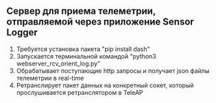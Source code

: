 ## Сервер для приема телеметрии, отправляемой через приложение Sensor Logger

1. Требуется установка пакета "pip install dash"
2. Запускается терминальной командой "python3 webserver_rcv_orient_log.py"
3. Обрабатывает поступающие http запросы и получает json файлы телеметрии в real-time
4. Ретранслирует пакет данных на конкретный сокет, который прослушивается ретранслятором в TeleAP
